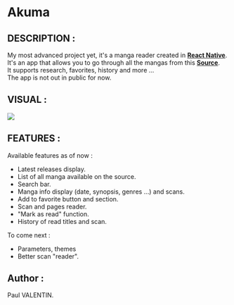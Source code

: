 # Akuma

## DESCRIPTION :
My most advanced project yet, it's a manga reader created in **[React Native]**.  
It's an app that allows you to go through all the mangas from this **[Source]**.  
It supports research, favorites, history and more ...  
The app is not out in public for now.  

## VISUAL :
![](https://s6.gifyu.com/images/ezgif.com-gif-maker-1cfd3a2f21a02663d.gif)

## FEATURES :
Available features as of now :
- Latest releases display.
- List of all manga available on the source.
- Search bar.
- Manga info display (date, synopsis, genres ...) and scans.
- Add to favorite button and section.
- Scan and pages reader.
- "Mark as read" function.
- History of read titles and scan.

To come next : 
- Parameters, themes
- Better scan "reader".


## Author :
Paul VALENTIN.

[React Native]: <https://reactnative.dev/>
[Source]: <https://frscan.cc/>
